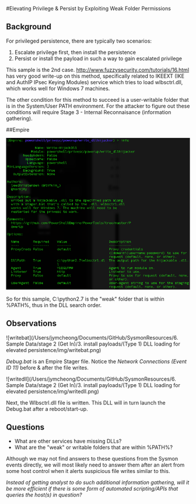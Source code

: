 #Elevating Privilege & Persist by Exploiting Weak Folder Permissions

## Background

For privileged persistence, there are typically two scenarios:

1. Escalate privilege first, then install the persistence
2. Persist or install the payload in such a way to gain escalated privilege

This sample is the 2nd case. http://www.fuzzysecurity.com/tutorials/16.html has very good write-up on this method, specifically related to IKEEXT (IKE and AuthIP IPsec Keying Modules) service which tries to load wlbsctrl.dll, which works well for Windows 7 machines. 

The other condition for this method to succeed is a user-writable folder that is in the System/User PATH environment. For the attacker to figure out these conditions will require Stage 3 - Internal Reconnaisance (information gathering).

##Empire

![](img/empire.png)

So for this sample, C:\python2.7 is the "weak" folder that is within %PATH%, thus in the DLL search order.  

## Observations

![writebat](/Users/jymcheong/Documents/GitHub/SysmonResources/6. Sample Data/stage 2 (Get In)/3. install payloads/(Type 1) DLL loading for elevated persistence/img/writebat.png)

*Debug.bat* is an Empire Stager file. Notice the *Network Connections (Event ID 11)* before & after the file writes.

![writedll](/Users/jymcheong/Documents/GitHub/SysmonResources/6. Sample Data/stage 2 (Get In)/3. install payloads/(Type 1) DLL loading for elevated persistence/img/writedll.png)

Next, the Wlbsctrl.dll file is written. This DLL will in turn launch the Debug.bat after a reboot/start-up.

## Questions

* What are other services have missing DLLs?
* What are the "weak" or writable folders that are within %PATH%?

Although we may not find answers to these questions from the Sysmon events directly, we will most likely need to answer them after an alert from some host control when it alerts suspicious file writes similar to this. 

*Instead of getting analyst to do such additional information gathering, will it be more efficient if there is some form of automated scripting/APIs that queries the host(s) in question?*